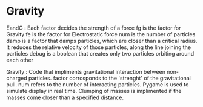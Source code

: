 Gravity
=======
EandG : 
Each factor decides the strength of a force
fg is the factor for Gravity
fe is the factor for Electrostatic force
num is the number of particles
damp is a factor that damps particles, which are closer than a critical radius. It reduces the relative velocity of those particles, along the line joining the particles
debug is a boolean that creates only two particles orbiting around each other

Gravity :
Code that impliments gravitational interaction between non-charged particles.
factor corrosponds to the 'strenght' of the gravitational pull.
num refers to the number of interacting particles.
Pygame is used to simulate display in real time.
Clumping of masses is implimented if the masses come closer than a specified distance.

